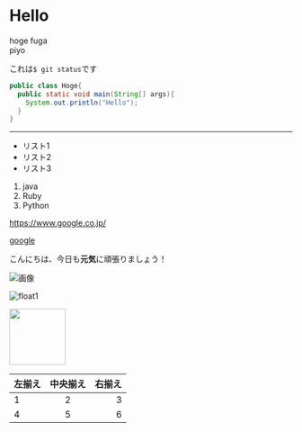 # Hello

hoge
fuga  
piyo

これは`$ git status`です

```java:Hoge.java
public class Hoge{
  public static void main(String[] args){
    System.out.println("Hello");
  }
}
```



---

- リスト1
- リスト2
- リスト3

1. java
1. Ruby
1. Python

<https://www.google.co.jp/>

[google](https://www.google.co.jp/)

こんにちは、今日も**元気**に頑張りましょう！

![画像](https://joytas.net/php/man.jpg)

![float1](https://user-images.githubusercontent.com/34804764/99324951-9b540380-28b8-11eb-8728-324867617928.jpg)

<img src="https://user-images.githubusercontent.com/34804764/99324951-9b540380-28b8-11eb-8728-324867617928.jpg" width="100">



| 左揃え | 中央揃え | 右揃え |
|:---|:---:|---:|
|1 |2 |3 |
|4 |5 |6 |
